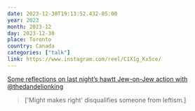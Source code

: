 ```yaml
---
date: 2023-12-30T19:13:52.432-05:00
year: 2023
month: 2023-12
day: 2023-12-30
place: Toronto
country: Canada
categories: ["talk"]
link: https://www.instagram.com/reel/C1X1g_Kx5ce/
---
```

[Some reflections on last night’s hawtt Jew-on-Jew action with @thedandelionking](https://www.instagram.com/reel/C1X1g_Kx5ce/)

> ['Might makes right' disqualifies someone from leftism.]
